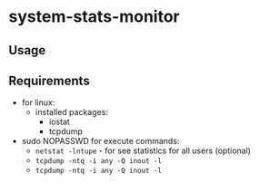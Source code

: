 # system-stats-monitor

## Usage

## Requirements

- for linux:
  - installed packages:
    - iostat
    - tcpdump
- sudo NOPASSWD for execute commands:
  - `netstat -lntupe` - for see statistics for all users (optional)
  - `tcpdump -ntq -i any -Q inout -l`
  - `tcpdump -ntq -i any -Q inout -l`
